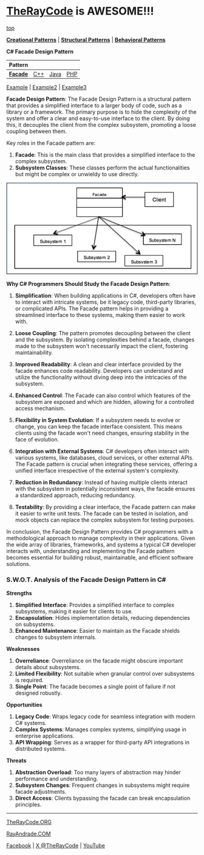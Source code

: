 # [TheRayCode](../../../README.md) is AWESOME!!!

[top](../README.md)

**[Creational Patterns](../README.md)** | **[Structural Patterns](../../Structural/README.md)** | **[Behavioral Patterns](../../Behavioral/README.md)**

**C# Facade Design Pattern**

|Pattern|   |   |   |
|---|---|---|---|
| [**Facade**](README.md) | [C++](../../../CPP/Structural/Facade/README.md) | [Java](../../../Java/Structural/Facade/README.md) | [PHP](../../../PHP/Structural/Facade/README.md) |

[Example](Example/README.md) | [Example2](Example2/README.md) | [Example3](Example3/README.md)

**Facade Design Pattern**:
The Facade Design Pattern is a structural pattern that provides a simplified interface to a larger body of code, such as a library or a framework. The primary purpose is to hide the complexity of the system and offer a clear and easy-to-use interface to the client. By doing this, it decouples the client from the complex subsystem, promoting a loose coupling between them.

Key roles in the Facade pattern are:
1. **Facade**: This is the main class that provides a simplified interface to the complex subsystem.
2. **Subsystem Classes**: These classes perform the actual functionalities but might be complex or unwieldy to use directly.

![This is an image](../../../UMLs/images/Facade/Facade-1.jpg)

**Why C# Programmers Should Study the Facade Design Pattern**:
1. **Simplification**: When building applications in C#, developers often have to interact with intricate systems, be it legacy code, third-party libraries, or complicated APIs. The Facade pattern helps in providing a streamlined interface to these systems, making them easier to work with.

2. **Loose Coupling**: The pattern promotes decoupling between the client and the subsystem. By isolating complexities behind a facade, changes made to the subsystem won't necessarily impact the client, fostering maintainability.

3. **Improved Readability**: A clean and clear interface provided by the facade enhances code readability. Developers can understand and utilize the functionality without diving deep into the intricacies of the subsystem.

4. **Enhanced Control**: The Facade can also control which features of the subsystem are exposed and which are hidden, allowing for a controlled access mechanism.

5. **Flexibility in System Evolution**: If a subsystem needs to evolve or change, you can keep the facade interface consistent. This means clients using the facade won't need changes, ensuring stability in the face of evolution.

6. **Integration with External Systems**: C# developers often interact with various systems, like databases, cloud services, or other external APIs. The Facade pattern is crucial when integrating these services, offering a unified interface irrespective of the external system's complexity.

7. **Reduction in Redundancy**: Instead of having multiple clients interact with the subsystem in potentially inconsistent ways, the facade ensures a standardized approach, reducing redundancy.

8. **Testability**: By providing a clear interface, the Facade pattern can make it easier to write unit tests. The facade can be tested in isolation, and mock objects can replace the complex subsystem for testing purposes.

In conclusion, the Facade Design Pattern provides C# programmers with a methodological approach to manage complexity in their applications. Given the wide array of libraries, frameworks, and systems a typical C# developer interacts with, understanding and implementing the Facade pattern becomes essential for building robust, maintainable, and efficient software solutions.

### **S.W.O.T. Analysis of the Facade Design Pattern in C#**

**Strengths**  
1. **Simplified Interface**: Provides a simplified interface to complex subsystems, making it easier for clients to use.  
2. **Encapsulation**: Hides implementation details, reducing dependencies on subsystems.  
3. **Enhanced Maintenance**: Easier to maintain as the Facade shields changes to subsystem internals.

**Weaknesses**  
1. **Overreliance**: Overreliance on the facade might obscure important details about subsystems.  
2. **Limited Flexibility**: Not suitable when granular control over subsystems is required.  
3. **Single Point**: The facade becomes a single point of failure if not designed robustly.

**Opportunities**  
1. **Legacy Code**: Wraps legacy code for seamless integration with modern C# systems.  
2. **Complex Systems**: Manages complex systems, simplifying usage in enterprise applications.  
3. **API Wrapping**: Serves as a wrapper for third-party API integrations in distributed systems.

**Threats**  
1. **Abstraction Overload**: Too many layers of abstraction may hinder performance and understanding.  
2. **Subsystem Changes**: Frequent changes in subsystems might require facade adjustments.  
3. **Direct Access**: Clients bypassing the facade can break encapsulation principles.

---


[TheRayCode.ORG](https://www.TheRayCode.org)

[RayAndrade.COM](https://www.RayAndrade.com)

[Facebook](https://www.facebook.com/TheRayCode/) | [X @TheRayCode](https://www.x.com/TheRayCode/) | [YouTube](https://www.youtube.com/TheRayCode/)
